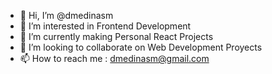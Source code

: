- 👋 Hi, I’m @dmedinasm
- 👀 I’m interested in Frontend Development
- 🌱 I’m currently making Personal React Projects
- 💞️ I’m looking to collaborate on Web Development Proyects
- 📫 How to reach me : dmedinasm@gmail.com

<!---
dmedinasm/dmedinasm is a ✨ special ✨ repository because its `README.md` (this file) appears on your GitHub profile.
You can click the Preview link to take a look at your changes.
--->
